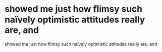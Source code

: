 # showed me just how ﬂimsy such naïvely optimistic attitudes really are, and

showed me just how ﬂimsy such naïvely optimistic attitudes really are, and